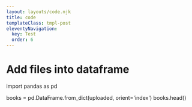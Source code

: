 ```yaml
---
layout: layouts/code.njk
title: code
templateClass: tmpl-post
eleventyNavigation:
  key: Test
  order: 6
---
```


# Add files into dataframe

import pandas as pd

books = pd.DataFrame.from_dict(uploaded, orient='index')
books.head()
